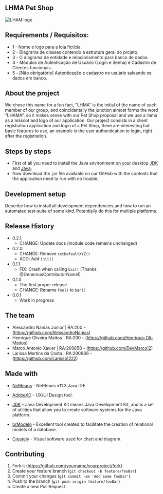 ## LHMA Pet Shop

![LHAM logo](https://user-images.githubusercontent.com/63882166/97498786-8cc69c00-194b-11eb-8768-b529cb6742dd.png)

## Requirements / Requisitos:

* 1 - Nome e logo para a loja fictícia. 
* 2 - Diagrama de classes contendo a estrutura geral do projeto. 
* 3 - O diagrama de entidade e relacionamento para banco de dados. 
* 4 - Módulos de Autenticação de Usuário (Login e Senha) e Cadastro de Clientes funcionais.
* 5 - [Não obrigatório] Autenticação e cadastro no usuário salvando os dados em banco.

## About the project

We chose this name for a fun fact, "LHMA" is the initial of the name of each member of our group, and coincidentally the junction almost forms the word "LHAMA", so it makes sense with our Pet Shop proposal and we use a llama as a mascot and logo of our application.
Our project consists in a client registration application and login of a Pet Shop, there are interesting but basic features to use, an example is the user authentication to login, right after the registration.

## Steps by steps

* First of all you need to install the Java environment on your desktop [JDK](https://www.oracle.com/br/java/technologies/javase/javase-jdk8-downloads.html) and [Java](https://www.java.com/pt-BR/);
* Now download the .jar file available on our GitHub with the contents that the application need to run with no trouble;

## Development setup

Describe how to install all development dependencies and how to run an automated test-suite of some kind. Potentially do this for multiple platforms.



## Release History

* 0.2.1
    * CHANGE: Update docs (module code remains unchanged)
* 0.2.0
    * CHANGE: Remove `setDefaultXYZ()`
    * ADD: Add `init()`
* 0.1.1
    * FIX: Crash when calling `baz()` (Thanks @GenerousContributorName!)
* 0.1.0
    * The first proper release
    * CHANGE: Rename `foo()` to `bar()`
* 0.0.1
    * Work in progress

## The team

* Alessandro Nanias Junior | RA:200 - (https://github.com/AlessandroNanias)
* Henrique Oliveira Mattos | RA:200 - (https://github.com/Henrique-Oli-Mattos)
* Marco Antonio Xavier | RA:200858 - (https://github.com/DevMarco12)
* Larissa Martins da Costa | RA:200666 - (https://github.com/Larissa1222)

## Made with
* [NetBeans](https://netbeans.org/) - NetBeans v11.3 Java IDE.
* [AdobeXD](https://www.adobe.com/br/products/xd.html) - UX/UI Design tool.
* [JDK](https://www.oracle.com/br/java/technologies/javase/javase-jdk8-downloads.html) - Java Development Kit means Java Development Kit, and is a set of utilities that allow you to create software systems for the Java platform.

* [brModelo](https://sourceforge.net/projects/brmodelo/) - Excellent tool created to facilitate the creation of relational models of a database.
* [Creately](https://creately.com/) - Visual software used for chart and diagram.

## Contributing

1. Fork it (<https://github.com/yourname/yourproject/fork>)
2. Create your feature branch (`git checkout -b feature/fooBar`)
3. Commit your changes (`git commit -am 'Add some fooBar'`)
4. Push to the branch (`git push origin feature/fooBar`)
5. Create a new Pull Request
